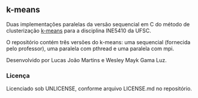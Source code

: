 ## k-means ##

Duas implementações paralelas da versão sequencial em C do método de clusterização [k-means](https://en.wikipedia.org/wiki/K-means_clustering) para a disciplina INE5410 da UFSC.

O repositório contém três versões do k-means: uma sequencial (fornecida pelo professor), uma paralela com pthread e uma paralela com mpi.

Desenvolvido por Lucas João Martins e Wesley Mayk Gama Luz.

### Licença ###

Licenciado sob UNLICENSE, conforme arquivo LICENSE.md no repositório.

